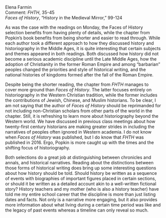 Elena Farmin  
Comment: *FHTH*, 35-45   
*Faces of History*, “History in the Medieval Mirror,” 99-124

  As was the case with the readings on Monday, the Faces of History selection benefits from having plenty of details, while the chapter from Popkin’s book benefits from being shorter and easier to read through. While each author took a different approach to how they discussed history and historiography in the Middle Ages, it is quite interesting that certain subjects and themes appeared in both readings. Both discussed how history did not become a serious academic discipline until the Late Middle Ages, how the adoption of Christianity in the former Roman Empire and among “barbarian” peoples changed the priorities and style of historical writing, and the national histories of kingdoms formed after the fall of the Roman Empire. 

  Despite being the shorter reading, the chapter from *FHTH* manages to cover more ground than *Faces of History*. The latter focuses entirely on historiography in the Western Christian tradition, while the former includes the contributions of Jewish, Chinese, and Muslim historians. To be clear, I am not saying that the author of *Faces of History* should be reprimanded for not including non-Christian scholars from other parts of the world in the chapter. Still, it is refreshing to learn more about historiography beyond the Western world. We have discussed in previous class meetings about how twenty-first century historians are making greater strides in including the narratives of peoples often ignored in Western academia. I do not know when *Faces of History* was published, but I do know that *FHTH* was published in 2016. Ergo, Popkin is more caught up with the times and the shifting focus of historiography.
  
  Both selections do a great job at distinguishing between chronicles and annals, and historical narratives. Reading about the distinctions between those forms of historical writing does bring up some interesting questions about how history should be told. Should history be written as a sequence of events with biographies of important figures placed in certain sections, or should it be written as a detailed account akin to a well-written fictional story? History teachers and my mother (who is also a history teacher) have told me my entire school career that the discipline is more than just listing dates and facts. Not only is a narrative more engaging, but it also provides more information about what living during a certain time period was like and the legacy of past events whereas a timeline can only reveal so much.  

  
